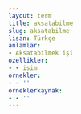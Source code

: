 ```yaml
---
layout: term
title: aksatabilme
slug: aksatabilme
lisan: Türkçe
anlamlar:
- Aksatabilmek işi
ozellikler:
- - isim
ornekler:
- - ''
orneklerkaynak:
- - ''
---
```

